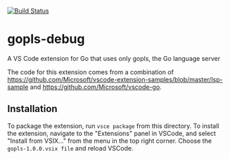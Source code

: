 [![Build Status](https://dev.azure.com/stamblerre/gopls-debug/_apis/build/status/stamblerre.gopls-debug?branchName=master)](https://dev.azure.com/stamblerre/gopls-debug/_build/latest?definitionId=4&branchName=master)

# gopls-debug
A VS Code extension for Go that uses only gopls, the Go language server

The code for this extension comes from
a combination of 
https://github.com/Microsoft/vscode-extension-samples/blob/master/lsp-sample
and https://github.com/Microsoft/vscode-go. 

## Installation

To package the extension, run `vsce package` from this directory. To install
the extension, navigate to the "Extensions" panel in VSCode, and select
"Install from VSIX..." from the menu in the top right corner. Choose the 
`gopls-1.0.0.vsix file` and reload VSCode.
